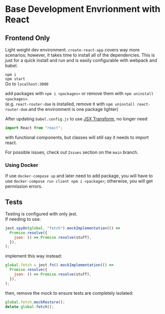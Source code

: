 # Base Development Envrionment with React

## Frontend Only

Light weight dev environment. `create-react-app` covers way more scenarios; however, it takes time to install all of the dependencies. This is just for a quick install and run and is easily configurable with webpack and babel.

`npm i`<br />
`npm start`<br />
Go to `localhost:3000`

add packages with `npm i <packages>` or remove them with `npm uninstall <packages>`.<br/>
(e.g. `react-router-dom` is installed, remove it with `npm uninstall react-router-dom` and the environment is one package lighter)

After updating `babel.config.js` to use [JSX Transform](https://reactjs.org/blog/2020/09/22/introducing-the-new-jsx-transform.html),
no longer need

```js script
import React from "react";
```

with functional components, but classes will still say it needs to import react.

For possible issues, check out `Issues` section on the `main`
branch.

### Using Docker

If use `docker-compose up` and later need to add package, you will have to use `docker-compose run client npm i <package>`; otherwise, you will get permission errors.

## Tests

Testing is configured with only jest.<br />
If needing to use:

```javascript
jest.spyOn(global, "fetch").mockImplementation(() =>
  Promise.resolve({
    json: () => Promise.resolve(stuff),
  }),
);
```

implement this way instead:

```javascript
global.fetch = jest.fn().mockImplementation(() =>
  Promise.resolve({
    json: () => Promise.resolve(stuff),
  }),
);
```

then, remove the mock to ensure tests are completely isolated:

```javascript
global.fetch.mockRestore();
delete global.fetch();
```
